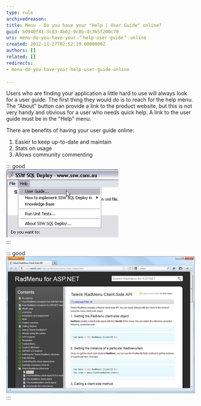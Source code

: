 ```yaml
---
type: rule
archivedreason: 
title: Menu - Do you have your "Help | User Guide" online?
guid: b0940f41-3c83-4b62-9c8b-dc365f200c70
uri: menu-do-you-have-your-＂help-user-guide＂-online
created: 2012-11-27T02:52:19.0000000Z
authors: []
related: []
redirects:
- menu-do-you-have-your-help-user-guide-online

---
```


Users who are finding your application a little hard to use will always look for a user guide. The first thing they would do is to reach for the help menu. The "About" button can provide a link to the product website, but this is not very handy and obvious for a user who needs quick help. A link to the user guide must be in the "Help" menu.

<!--endintro-->

There are benefits of having your user guide online:

1. Easier to keep up-to-date and maintain
2. Stats on usage
3. Allows community commenting



::: good  
![Figure: Good Example - "User Guide" link in the "Help" menu](../../assets/RulesT3.gif)  
:::


::: good  
![Figure: Good Example - Telerik keeps their "User Guide" online](../../assets/TelerikUserGuide.png)  
:::
